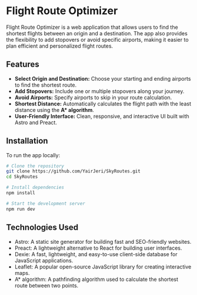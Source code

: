 # Flight Route Optimizer

Flight Route Optimizer is a web application that allows users to find the shortest flights between an origin and a destination. The app also provides the flexibility to add stopovers or avoid specific airports, making it easier to plan efficient and personalized flight routes.

## Features

- **Select Origin and Destination:** Choose your starting and ending airports to find the shortest route.  
- **Add Stopovers:** Include one or multiple stopovers along your journey.  
- **Avoid Airports:** Specify airports to skip in your route calculation.  
- **Shortest Distance:** Automatically calculates the flight path with the least distance using the **A\* algorithm**.  
- **User-Friendly Interface:** Clean, responsive, and interactive UI built with Astro and Preact.

## Installation

To run the app locally:

```bash
# Clone the repository
git clone https://github.com/YairJeri/SkyRoutes.git
cd SkyRoutes

# Install dependencies
npm install

# Start the development server
npm run dev
```

## Technologies Used

- Astro: A static site generator for building fast and SEO-friendly websites.
- Preact: A lightweight alternative to React for building user interfaces.
- Dexie: A fast, lightweight, and easy-to-use client-side database for JavaScript applications.
- Leaflet: A popular open-source JavaScript library for creating interactive maps.
- A\* algorithm: A pathfinding algorithm used to calculate the shortest route between two points.
